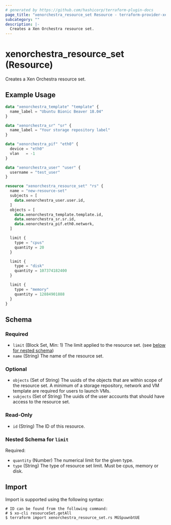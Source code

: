```yaml
---
# generated by https://github.com/hashicorp/terraform-plugin-docs
page_title: "xenorchestra_resource_set Resource - terraform-provider-xenorchestra"
subcategory: ""
description: |-
  Creates a Xen Orchestra resource set.
---
```


# xenorchestra_resource_set (Resource)

Creates a Xen Orchestra resource set.

## Example Usage

```terraform
data "xenorchestra_template" "template" {
  name_label = "Ubuntu Bionic Beaver 18.04"
}

data "xenorchestra_sr" "sr" {
  name_label = "Your storage repository label"
}

data "xenorchestra_pif" "eth0" {
  device = "eth0"
  vlan   = -1
}

data "xenorchestra_user" "user" {
  username = "test_user"
}

resource "xenorchestra_resource_set" "rs" {
  name = "new-resource-set"
  subjects = [
    data.xenorchestra_user.user.id,
  ]
  objects = [
    data.xenorchestra_template.template.id,
    data.xenorchestra_sr.sr.id,
    data.xenorchestra_pif.eth0.network,
  ]

  limit {
    type = "cpus"
    quantity = 20
  }

  limit {
    type = "disk"
    quantity = 107374182400
  }

  limit {
    type = "memory"
    quantity = 12884901888
  }
}
```

<!-- schema generated by tfplugindocs -->
## Schema

### Required

- `limit` (Block Set, Min: 1) The limit applied to the resource set. (see [below for nested schema](#nestedblock--limit))
- `name` (String) The name of the resource set.

### Optional

- `objects` (Set of String) The uuids of the objects that are within scope of the resource set. A minimum of a storage repository, network and VM template are required for users to launch VMs.
- `subjects` (Set of String) The uuids of the user accounts that should have access to the resource set.

### Read-Only

- `id` (String) The ID of this resource.

<a id="nestedblock--limit"></a>
### Nested Schema for `limit`

Required:

- `quantity` (Number) The numerical limit for the given type.
- `type` (String) The type of resource set limit. Must be cpus, memory or disk.

## Import

Import is supported using the following syntax:

```shell
# ID can be found from the following command:
# $ xo-cli resourceSet.getAll
$ terraform import xenorchestra_resource_set.rs MGSpuwnbtUE
```
